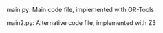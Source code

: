 main.py: Main code file, implemented with OR-Tools


main2.py: Alternative code file, implemented with Z3
